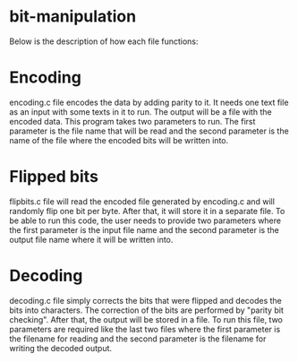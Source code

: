 # bit-manipulation
Below is the description of how each file functions:
# Encoding
encoding.c file encodes the data by adding parity to it. It needs one text file as an input with some texts in it to run.
The output will be a file with the encoded data. This program takes two parameters to run.
The first parameter is the file name that will be read and the second parameter is the name of the file where the encoded bits will be written into. 
# Flipped bits
flipbits.c file will read the encoded file generated by encoding.c and will randomly flip one bit per byte. After that, it will store it in a separate file. 
To be able to run this code, the user needs to provide two parameters where the first parameter is the input file name and the second parameter is the output file name where it will be written into.
# Decoding
decoding.c file simply corrects the bits that were flipped and decodes the bits into characters. The correction of the bits are performed by "parity bit checking".
After that, the output will be stored in a file. To run this file, two parameters are required like the last two files where the first parameter is the filename for reading and the second parameter is the filename for writing the decoded output.
